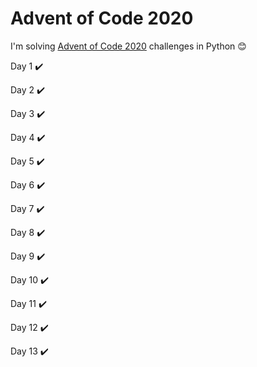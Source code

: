 # Advent of Code 2020 

I'm solving [Advent of Code 2020](https://adventofcode.com/2020) challenges in Python :blush:

Day 1 :heavy_check_mark:

Day 2 :heavy_check_mark:

Day 3 :heavy_check_mark:

Day 4 :heavy_check_mark:

Day 5 :heavy_check_mark:

Day 6 :heavy_check_mark:

Day 7 :heavy_check_mark:

Day 8 :heavy_check_mark:

Day 9 :heavy_check_mark:

Day 10 :heavy_check_mark:

Day 11 :heavy_check_mark:

Day 12 :heavy_check_mark:

Day 13 :heavy_check_mark: